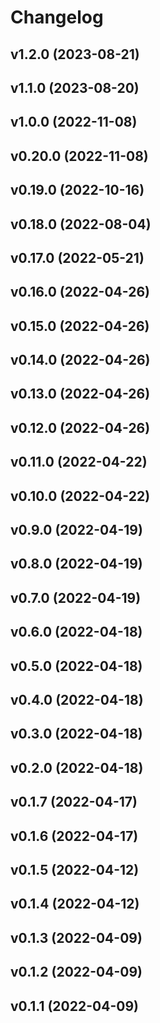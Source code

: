 # Changelog

<!--next-version-placeholder-->

## v1.2.0 (2023-08-21)



## v1.1.0 (2023-08-20)



## v1.0.0 (2022-11-08)


## v0.20.0 (2022-11-08)


## v0.19.0 (2022-10-16)


## v0.18.0 (2022-08-04)


## v0.17.0 (2022-05-21)


## v0.16.0 (2022-04-26)


## v0.15.0 (2022-04-26)


## v0.14.0 (2022-04-26)


## v0.13.0 (2022-04-26)


## v0.12.0 (2022-04-26)


## v0.11.0 (2022-04-22)


## v0.10.0 (2022-04-22)


## v0.9.0 (2022-04-19)


## v0.8.0 (2022-04-19)


## v0.7.0 (2022-04-19)


## v0.6.0 (2022-04-18)


## v0.5.0 (2022-04-18)


## v0.4.0 (2022-04-18)


## v0.3.0 (2022-04-18)


## v0.2.0 (2022-04-18)


## v0.1.7 (2022-04-17)


## v0.1.6 (2022-04-17)


## v0.1.5 (2022-04-12)


## v0.1.4 (2022-04-12)


## v0.1.3 (2022-04-09)


## v0.1.2 (2022-04-09)


## v0.1.1 (2022-04-09)

